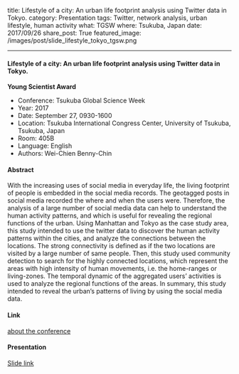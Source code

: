 title: Lifestyle of a city: An urban life footprint analysis using Twitter data in Tokyo.
category: Presentation
tags: Twitter, network analysis, urban lifestyle, human activity
what: TGSW
where: Tsukuba, Japan
date: 2017/09/26
share_post: True
featured_image: /images/post/slide_lifestyle_tokyo_tgsw.png


---

#### Lifestyle of a city: An urban life footprint analysis using Twitter data in Tokyo.

**Young Scientist Award**  

- Conference:  Tsukuba Global Science Week
- Year: 2017
- Date: September 27, 0930-1600
- Location: Tsukuba International Congress Center, University of Tsukuba, Tsukuba, Japan
- Room: 405B
- Language: English
- Authors: Wei-Chien Benny-Chin


#### Abstract
With the increasing uses of social media in everyday life, the living footprint of people is embedded in the social media records. The geotagged posts in social media recorded the where and when the users were. Therefore, the analysis of a large number of social media data can help to understand the human activity patterns, and which is useful for revealing the regional functions of the urban. Using Manhattan and Tokyo as the case study area, this study intended to use the twitter data to discover the human activity patterns within the cities, and analyze the connections between the locations. The strong connectivity is defined as if the two locations are visited by a large number of same people. Then, this study used community detection to search for the highly connected locations, which represent the areas with high intensity of human movements, i.e. the home-ranges or living-zones. The temporal dynamic of the aggregated users’ activities is used to analyze the regional functions of the areas. In summary, this study intended to reveal the urban’s patterns of living by using the social media data. 

#### Link
[about the conference](http://www.kokuren.tsukuba.ac.jp/TGSW2017/)  

#### Presentation
[Slide link](http://bit.ly/tgsw17_lifestyleofcity)

